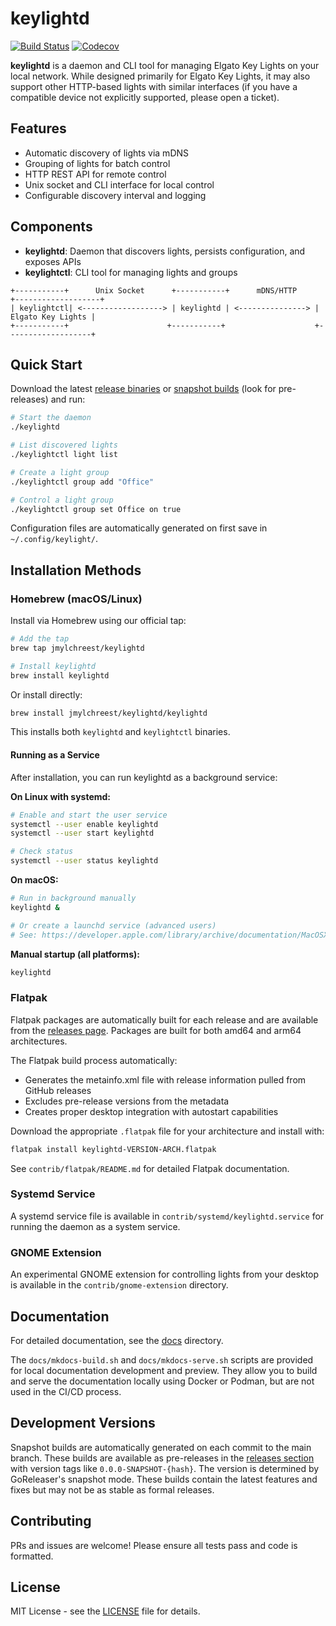 # keylightd

[![Build Status](https://github.com/jmylchreest/keylightd/actions/workflows/release.yml/badge.svg)](https://github.com/jmylchreest/keylightd/actions)
[![Codecov](https://codecov.io/gh/jmylchreest/keylightd/branch/main/graph/badge.svg)](https://codecov.io/gh/jmylchreest/keylightd)

**keylightd** is a daemon and CLI tool for managing Elgato Key Lights on your local network. While designed primarily for Elgato Key Lights, it may also support other HTTP-based lights with similar interfaces (if you have a compatible device not explicitly supported, please open a ticket).

## Features
- Automatic discovery of lights via mDNS
- Grouping of lights for batch control
- HTTP REST API for remote control
- Unix socket and CLI interface for local control
- Configurable discovery interval and logging

## Components
- **keylightd**: Daemon that discovers lights, persists configuration, and exposes APIs
- **keylightctl**: CLI tool for managing lights and groups

```
+-----------+      Unix Socket      +-----------+      mDNS/HTTP      +-------------------+
| keylightctl| <------------------> | keylightd | <---------------> | Elgato Key Lights |
+-----------+                      +-----------+                    +-------------------+
```

## Quick Start

Download the latest [release binaries](https://github.com/jmylchreest/keylightd/releases) or [snapshot builds](https://github.com/jmylchreest/keylightd/releases) (look for pre-releases) and run:

```bash
# Start the daemon
./keylightd

# List discovered lights
./keylightctl light list

# Create a light group
./keylightctl group add "Office"

# Control a light group
./keylightctl group set Office on true
```

Configuration files are automatically generated on first save in `~/.config/keylight/`.

## Installation Methods

### Homebrew (macOS/Linux)
Install via Homebrew using our official tap:

```bash
# Add the tap
brew tap jmylchreest/keylightd

# Install keylightd
brew install keylightd
```

Or install directly:
```bash
brew install jmylchreest/keylightd/keylightd
```

This installs both `keylightd` and `keylightctl` binaries.

#### Running as a Service

After installation, you can run keylightd as a background service:

**On Linux with systemd:**
```bash
# Enable and start the user service
systemctl --user enable keylightd
systemctl --user start keylightd

# Check status
systemctl --user status keylightd
```

**On macOS:**
```bash
# Run in background manually
keylightd &

# Or create a launchd service (advanced users)
# See: https://developer.apple.com/library/archive/documentation/MacOSX/Conceptual/BPSystemStartup/Chapters/CreatingLaunchdJobs.html
```

**Manual startup (all platforms):**
```bash
keylightd
```

### Flatpak
Flatpak packages are automatically built for each release and are available from the [releases page](https://github.com/jmylchreest/keylightd/releases). Packages are built for both amd64 and arm64 architectures.

The Flatpak build process automatically:
- Generates the metainfo.xml file with release information pulled from GitHub releases
- Excludes pre-release versions from the metadata
- Creates proper desktop integration with autostart capabilities

Download the appropriate `.flatpak` file for your architecture and install with:
```bash
flatpak install keylightd-VERSION-ARCH.flatpak
```

See `contrib/flatpak/README.md` for detailed Flatpak documentation.

### Systemd Service
A systemd service file is available in `contrib/systemd/keylightd.service` for running the daemon as a system service.

### GNOME Extension
An experimental GNOME extension for controlling lights from your desktop is available in the `contrib/gnome-extension` directory.

## Documentation
For detailed documentation, see the [docs](./docs) directory.

The `docs/mkdocs-build.sh` and `docs/mkdocs-serve.sh` scripts are provided for local documentation development and preview. They allow you to build and serve the documentation locally using Docker or Podman, but are not used in the CI/CD process.

## Development Versions

Snapshot builds are automatically generated on each commit to the main branch. These builds are available as pre-releases in the [releases section](https://github.com/jmylchreest/keylightd/releases) with version tags like `0.0.0-SNAPSHOT-{hash}`. The version is determined by GoReleaser's snapshot mode. These builds contain the latest features and fixes but may not be as stable as formal releases.

## Contributing
PRs and issues are welcome! Please ensure all tests pass and code is formatted.

## License
MIT License - see the [LICENSE](LICENSE) file for details.
